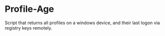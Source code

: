 # Profile-Age
Script that returns all profiles on a windows device, and their last logon via registry keys remotely.

